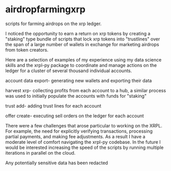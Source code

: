 # airdropfarmingxrp
scripts for farming airdrops on the xrp ledger. 

I noticed the opportunity to earn a return on xrp tokens by
creating a "staking" type bundle of scripts that lock xrp tokens into "trustlines" over the 
span of a large number of wallets in exchange for marketing airdrops from token creators. 

Here are a selection of examples of my experience using my data science skills and the xrpl-py package to coordinate
and manage actions on the ledger for a cluster of several thousand individual accounts.

account data export- generating new wallets and exporting their data

harvest xrp- collecting profits from each account to a hub, a similar process was used
to initially populate the accounts with funds for "staking"

trust add- adding trust lines for each account

offer create- executing sell orders on the ledger for each account

There were a few challenges that arose particular to working on the XRPL. 
For example, the need for explicitly verifying transactions, processing partial payments, 
and making fee adjustments. As a result I have a moderate level of comfort 
navigating the xrpl-py codebase. In the future I would be interested increasing
the speed of the scripts by running multiple iterations in parallel
on the cloud. 

Any potentially sensitive data has been redacted 
